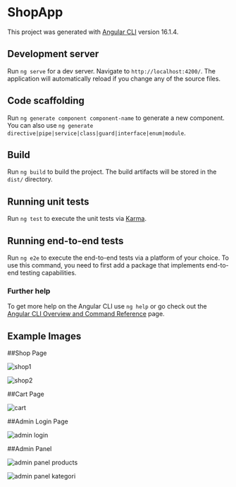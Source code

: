 # ShopApp

This project was generated with [Angular CLI](https://github.com/angular/angular-cli) version 16.1.4.

## Development server

Run `ng serve` for a dev server. Navigate to `http://localhost:4200/`. The application will automatically reload if you change any of the source files.

## Code scaffolding

Run `ng generate component component-name` to generate a new component. You can also use `ng generate directive|pipe|service|class|guard|interface|enum|module`.

## Build

Run `ng build` to build the project. The build artifacts will be stored in the `dist/` directory.

## Running unit tests

Run `ng test` to execute the unit tests via [Karma](https://karma-runner.github.io).

## Running end-to-end tests

Run `ng e2e` to execute the end-to-end tests via a platform of your choice. To use this command, you need to first add a package that implements end-to-end testing capabilities.

### Further help

To get more help on the Angular CLI use `ng help` or go check out the [Angular CLI Overview and Command Reference](https://angular.io/cli) page.


## Example Images

##Shop Page

![shop1](https://github.com/MuratKymc/Shop-App-Website-with-Angular/assets/99142274/13a8f1c4-3d8a-4616-8982-46cc2e99dee7)

![shop2](https://github.com/MuratKymc/Shop-App-Website-with-Angular/assets/99142274/df23824e-80d9-414d-bef9-c751182085ff)


##Cart Page

![cart](https://github.com/MuratKymc/Shop-App-Website-with-Angular/assets/99142274/5fe57e61-aea8-4fe6-9db1-01285643ca1f)


##Admin Login Page

![admin login](https://github.com/MuratKymc/Shop-App-Website-with-Angular/assets/99142274/9e66b66d-4e47-47d0-a484-916cf7368a2d)


##Admin Panel 

![admin panel products](https://github.com/MuratKymc/Shop-App-Website-with-Angular/assets/99142274/d8849b9b-c97f-4055-af5f-5488292442f1)


![admin panel kategori](https://github.com/MuratKymc/Shop-App-Website-with-Angular/assets/99142274/e2fc73f2-1dcc-4e03-adce-6333c569f2f0)

